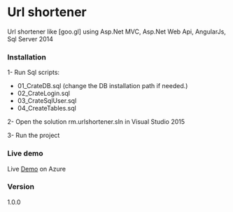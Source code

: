 # Url shortener
Url shortener like [goo.gl] using Asp.Net MVC, Asp.Net Web Api, AngularJs, Sql Server 2014

### Installation
1- Run Sql scripts:
* 01_CrateDB.sql (change the DB installation path if needed.)
* 02_CrateLogin.sql
* 03_CrateSqlUser.sql
* 04_CreateTables.sql

2- Open the solution rm.urlshortener.sln in Visual Studio 2015

3- Run the project

### Live demo
Live [Demo] on Azure

### Version
1.0.0

[google]: <https://goo.gl>
[Demo]: <http://rmshorturl.azurewebsites.net>
